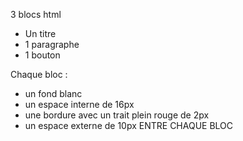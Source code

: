 3 blocs html
- Un titre
- 1 paragraphe
- 1 bouton


Chaque bloc :
- un fond blanc
- un espace interne de 16px
- une bordure avec un trait plein rouge de 2px
- un espace externe de 10px ENTRE CHAQUE BLOC